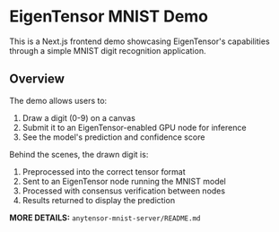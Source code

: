 # EigenTensor MNIST Demo

This is a Next.js frontend demo showcasing EigenTensor's capabilities through a simple MNIST digit recognition application.

## Overview

The demo allows users to:
1. Draw a digit (0-9) on a canvas
2. Submit it to an EigenTensor-enabled GPU node for inference
3. See the model's prediction and confidence score

Behind the scenes, the drawn digit is:
1. Preprocessed into the correct tensor format
2. Sent to an EigenTensor node running the MNIST model
3. Processed with consensus verification between nodes
4. Results returned to display the prediction

**MORE DETAILS:** `anytensor-mnist-server/README.md`